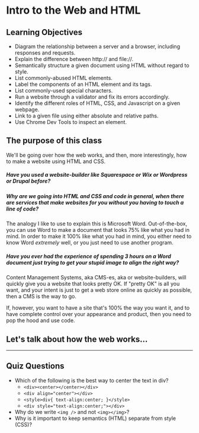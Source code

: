 # Intro to the Web and HTML

## Learning Objectives

- Diagram the relationship between a server and a browser, including responses and requests.
- Explain the difference between http:// and file://.
- Semantically structure a given document using HTML without regard to style.
- List commonly-abused HTML elements.
- Label the components of an HTML element and its tags.
- List commonly-used special characters.
- Run a website through a validator and fix its errors accordingly.
- Identify the different roles of HTML, CSS, and Javascript on a given webpage.
- Link to a given file using either absolute and relative paths.
- Use Chrome Dev Tools to inspect an element.

## The purpose of this class

We'll be going over how the web works, and then, more interestingly, how to make a website using HTML and CSS.

##### Have you used a website-builder like Squarespace or Wix or Wordpress or Drupal before?
##### Why are we going into HTML and CSS and code in general, when there are services that make websites for you without you having to touch a line of code?

The analogy I like to use to explain this is Microsoft Word. Out-of-the-box, you can use Word to make a document that looks 75% like what you had in mind. In order to make it 100% like what you had in mind, you either need to know Word *extremely* well, or you just need to use another program.

##### Have you ever had the experience of spending 3 hours on a Word document just trying to get your stupid image to align the right way?

Content Management Systems, aka CMS-es, aka or website-builders, will quickly give you a website that looks pretty OK. If "pretty OK" is all you want, and your intent is just to get a web store online as quickly as possible, then a CMS is the way to go.

If, however, you want to have a site that's 100% the way you want it, and to have complete control over your appearance and product, then you need to pop the hood and use code.

## Let's talk about how the web works...

-----

## Quiz Questions

- Which of the following is the best way to center the text in div?
    - `<div><center></center></div>`
    - `<div align="center"></div>`
    - `<style>div{ text-align:center; }</style>`
    - `<div style="text-align:center;"></div>`
- Why do we write `<img />` and not `<img></img>`?
- Why is it important to keep semantics (HTML) separate from style (CSS)?

